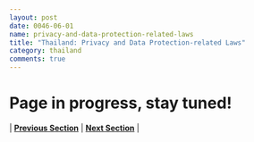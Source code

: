 ```yaml
---
layout: post
date: 0046-06-01
name: privacy-and-data-protection-related-laws
title: "Thailand: Privacy and Data Protection-related Laws"
category: thailand
comments: true
---
```


# Page in progress, stay tuned!



| **[Previous Section](https://neo-project.github.io/global-blockchain-compliance-hub//thailand/thailand-securities-related-laws.html)** | **[Next Section](https://neo-project.github.io/global-blockchain-compliance-hub//thailand/thailand-final-liability.html)** |
